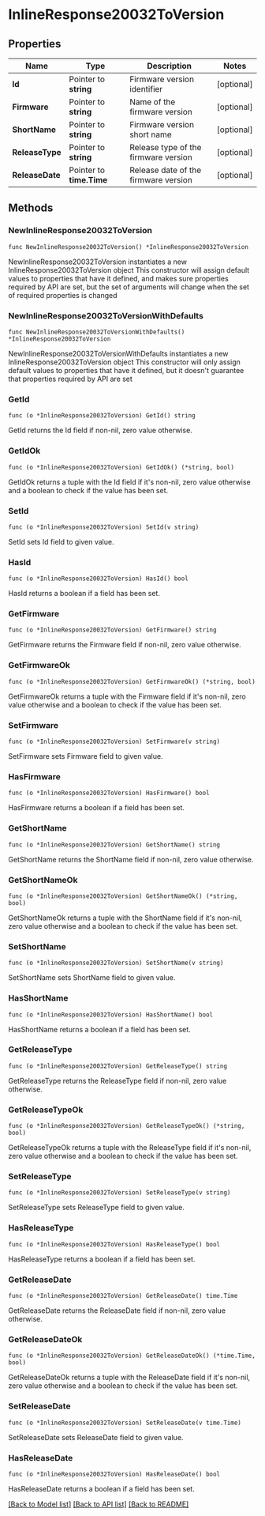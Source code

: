 # InlineResponse20032ToVersion

## Properties

Name | Type | Description | Notes
------------ | ------------- | ------------- | -------------
**Id** | Pointer to **string** | Firmware version identifier | [optional] 
**Firmware** | Pointer to **string** | Name of the firmware version | [optional] 
**ShortName** | Pointer to **string** | Firmware version short name | [optional] 
**ReleaseType** | Pointer to **string** | Release type of the firmware version | [optional] 
**ReleaseDate** | Pointer to **time.Time** | Release date of the firmware version | [optional] 

## Methods

### NewInlineResponse20032ToVersion

`func NewInlineResponse20032ToVersion() *InlineResponse20032ToVersion`

NewInlineResponse20032ToVersion instantiates a new InlineResponse20032ToVersion object
This constructor will assign default values to properties that have it defined,
and makes sure properties required by API are set, but the set of arguments
will change when the set of required properties is changed

### NewInlineResponse20032ToVersionWithDefaults

`func NewInlineResponse20032ToVersionWithDefaults() *InlineResponse20032ToVersion`

NewInlineResponse20032ToVersionWithDefaults instantiates a new InlineResponse20032ToVersion object
This constructor will only assign default values to properties that have it defined,
but it doesn't guarantee that properties required by API are set

### GetId

`func (o *InlineResponse20032ToVersion) GetId() string`

GetId returns the Id field if non-nil, zero value otherwise.

### GetIdOk

`func (o *InlineResponse20032ToVersion) GetIdOk() (*string, bool)`

GetIdOk returns a tuple with the Id field if it's non-nil, zero value otherwise
and a boolean to check if the value has been set.

### SetId

`func (o *InlineResponse20032ToVersion) SetId(v string)`

SetId sets Id field to given value.

### HasId

`func (o *InlineResponse20032ToVersion) HasId() bool`

HasId returns a boolean if a field has been set.

### GetFirmware

`func (o *InlineResponse20032ToVersion) GetFirmware() string`

GetFirmware returns the Firmware field if non-nil, zero value otherwise.

### GetFirmwareOk

`func (o *InlineResponse20032ToVersion) GetFirmwareOk() (*string, bool)`

GetFirmwareOk returns a tuple with the Firmware field if it's non-nil, zero value otherwise
and a boolean to check if the value has been set.

### SetFirmware

`func (o *InlineResponse20032ToVersion) SetFirmware(v string)`

SetFirmware sets Firmware field to given value.

### HasFirmware

`func (o *InlineResponse20032ToVersion) HasFirmware() bool`

HasFirmware returns a boolean if a field has been set.

### GetShortName

`func (o *InlineResponse20032ToVersion) GetShortName() string`

GetShortName returns the ShortName field if non-nil, zero value otherwise.

### GetShortNameOk

`func (o *InlineResponse20032ToVersion) GetShortNameOk() (*string, bool)`

GetShortNameOk returns a tuple with the ShortName field if it's non-nil, zero value otherwise
and a boolean to check if the value has been set.

### SetShortName

`func (o *InlineResponse20032ToVersion) SetShortName(v string)`

SetShortName sets ShortName field to given value.

### HasShortName

`func (o *InlineResponse20032ToVersion) HasShortName() bool`

HasShortName returns a boolean if a field has been set.

### GetReleaseType

`func (o *InlineResponse20032ToVersion) GetReleaseType() string`

GetReleaseType returns the ReleaseType field if non-nil, zero value otherwise.

### GetReleaseTypeOk

`func (o *InlineResponse20032ToVersion) GetReleaseTypeOk() (*string, bool)`

GetReleaseTypeOk returns a tuple with the ReleaseType field if it's non-nil, zero value otherwise
and a boolean to check if the value has been set.

### SetReleaseType

`func (o *InlineResponse20032ToVersion) SetReleaseType(v string)`

SetReleaseType sets ReleaseType field to given value.

### HasReleaseType

`func (o *InlineResponse20032ToVersion) HasReleaseType() bool`

HasReleaseType returns a boolean if a field has been set.

### GetReleaseDate

`func (o *InlineResponse20032ToVersion) GetReleaseDate() time.Time`

GetReleaseDate returns the ReleaseDate field if non-nil, zero value otherwise.

### GetReleaseDateOk

`func (o *InlineResponse20032ToVersion) GetReleaseDateOk() (*time.Time, bool)`

GetReleaseDateOk returns a tuple with the ReleaseDate field if it's non-nil, zero value otherwise
and a boolean to check if the value has been set.

### SetReleaseDate

`func (o *InlineResponse20032ToVersion) SetReleaseDate(v time.Time)`

SetReleaseDate sets ReleaseDate field to given value.

### HasReleaseDate

`func (o *InlineResponse20032ToVersion) HasReleaseDate() bool`

HasReleaseDate returns a boolean if a field has been set.


[[Back to Model list]](../README.md#documentation-for-models) [[Back to API list]](../README.md#documentation-for-api-endpoints) [[Back to README]](../README.md)



